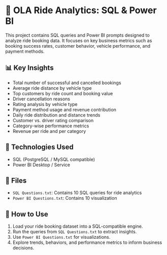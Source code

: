 # 🚗 OLA Ride Analytics: SQL & Power BI

This project contains SQL queries and Power BI prompts designed to analyze ride booking data. It focuses on key business metrics such as booking success rates, customer behavior, vehicle performance, and payment methods.

## 📊 Key Insights

- Total number of successful and cancelled bookings  
- Average ride distance by vehicle type  
- Top customers by ride count and booking value  
- Driver cancellation reasons  
- Rating analysis by vehicle type  
- Payment method usage and revenue contribution  
- Daily ride distribution and distance trends  
- Customer vs. driver rating comparison  
- Category-wise performance metrics  
- Revenue per ride and per category  

## 🧠 Technologies Used

- SQL (PostgreSQL / MySQL compatible)  
- Power BI Desktop / Service  

## 📂 Files

- `SQL Questions.txt`: Contains 10 SQL queries for ride analytics  
- `Power BI Questions.txt`: Contains 10 visualization   

## 🚀 How to Use

1. Load your ride booking dataset into a SQL-compatible engine.  
2. Run the queries from `SQL Questions.txt` to extract insights.  
3. Use `Power BI Questions.txt` for visualizations.  
4. Explore trends, behaviors, and performance metrics to inform business decisions.



